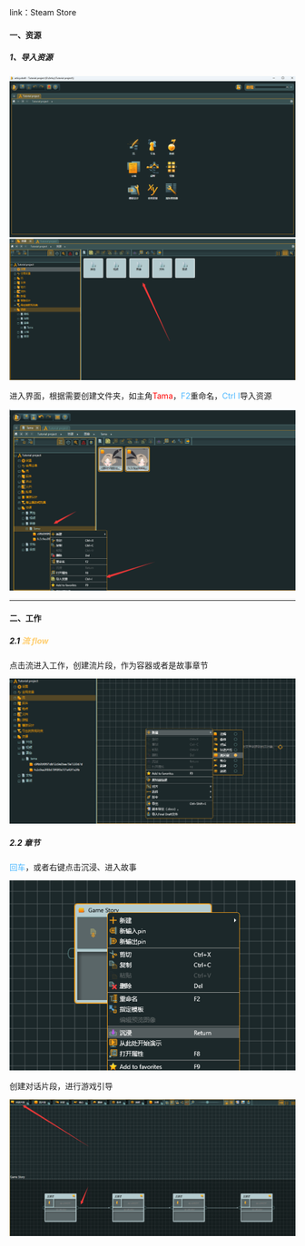 link：Steam Store

#### 一、资源

##### 1、导入资源

<img src="../../Typora-Note/assets/image-20230818171603530.png" alt="image-20230818171603530" style="zoom:50%;" />

<img src="../../Typora-Note/assets/image-20230818171846733.png" alt="image-20230818171846733" style="zoom:50%;" />

进入界面，根据需要创建文件夹，如主角<font color="red">Tama</font>，<font color=#4db8ff>F2</font>重命名，<font color=#4db8ff>Ctrl I</font>导入资源

<img src="../../Typora-Note/assets/image-20230818172428081.png" alt="image-20230818172428081" style="zoom:50%;" />

------

#### 二、工作

##### 2.1 <font color=#FFCE70>流 flow</font>

点击流进入工作，创建流片段，作为容器或者是故事章节

<img src="../../Typora-Note/assets/image-20230818172813271.png" alt="image-20230818172813271" style="zoom: 67%;" />

##### 2.2 章节

<font color=#4db8ff>回车</font>，或者右键点击沉浸、进入故事

![image-20230818173010767](../../Typora-Note/assets/image-20230818173010767.png)

创建对话片段，进行游戏引导 

<img src="../../Typora-Note/assets/image-20230818173237202.png" alt="image-20230818173237202" style="zoom:67%;" />